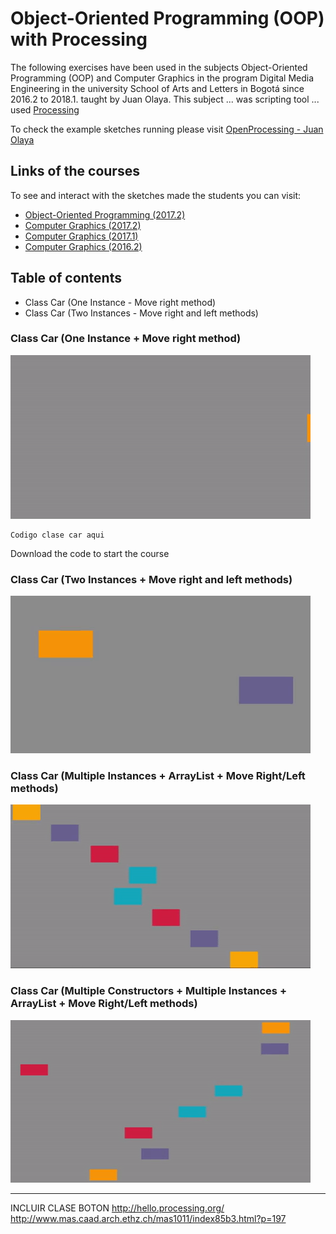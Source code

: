 # Object-Oriented Programming (OOP) with Processing

The following exercises have been used in the subjects Object-Oriented Programming (OOP) and Computer Graphics in the program Digital Media Engineering in the university School of Arts and Letters in Bogotá since 2016.2 to 2018.1. taught by Juan Olaya. This subject ... was scripting tool ... used [Processing](https://processing.org/)

To check the example sketches running please visit [OpenProcessing - Juan Olaya](https://www.openprocessing.org/user/65585/)

## Links of the courses
To see and interact with the sketches made the students you can visit:
- [Object-Oriented Programming (2017.2)](https://www.openprocessing.org/class/56631/)
- [Computer Graphics (2017.2)](https://www.openprocessing.org/class/56656/)
- [Computer Graphics (2017.1)](https://www.openprocessing.org/class/56330/)
- [Computer Graphics (2016.2)](https://www.openprocessing.org/class/55669)


## Table of contents
- Class Car (One Instance - Move right method)
- Class Car (Two Instances - Move right and left methods)


### Class Car (One Instance + Move right method)
![](Sketches/Gif/Exercise1.gif)

```
Codigo clase car aqui
```
Download the code to start the course

### Class Car (Two Instances + Move right and left methods)
![](Sketches/Gif/Exercise2.gif)

### Class Car (Multiple Instances + ArrayList + Move Right/Left methods)
![](Sketches/Gif/Exercise3.gif)

### Class Car (Multiple Constructors + Multiple Instances + ArrayList + Move Right/Left methods)
![](Sketches/Gif/Exercise4.gif)







****************
INCLUIR CLASE BOTON
http://hello.processing.org/
http://www.mas.caad.arch.ethz.ch/mas1011/index85b3.html?p=197
